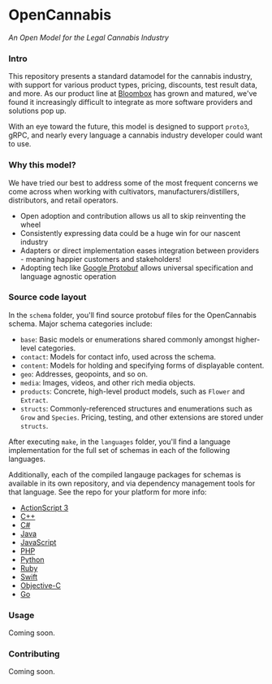
# OpenCannabis

_An Open Model for the Legal Cannabis Industry_


### Intro

This repository presents a standard datamodel for the cannabis industry, with support for various product types, pricing, discounts, test result data, and more. As our product line at [Bloombox](https://bloombox.io) has grown and matured, we've found it increasingly difficult to integrate as more software providers and solutions pop up.

With an eye toward the future, this model is designed to support `proto3`, gRPC, and nearly every language a cannabis industry developer could want to use.


### Why this model?

We have tried our best to address some of the most frequent concerns we come across when
working with cultivators, manufacturers/distillers, distributors, and retail operators.

- Open adoption and contribution allows us all to skip reinventing the wheel
- Consistently expressing data could be a huge win for our nascent industry
- Adapters or direct implementation eases integration between providers - meaning happier
  customers and stakeholders!
- Adopting tech like [Google Protobuf]() allows universal specification and language
  agnostic operation


### Source code layout

In the `schema` folder, you'll find source protobuf files for the OpenCannabis schema. Major
schema categories include:

- `base`: Basic models or enumerations shared commonly amongst higher-level categories.
- `contact`: Models for contact info, used across the schema.
- `content`: Models for holding and specifying forms of displayable content.
- `geo`: Addresses, geopoints, and so on.
- `media`: Images, videos, and other rich media objects.
- `products`: Concrete, high-level product models, such as `Flower` and `Extract`.
- `structs`: Commonly-referenced structures and enumerations such as `Grow` and `Species`. Pricing, testing, and other extensions are stored under `structs`.

After executing `make`, in the `languages` folder, you'll find a language implementation
for the full set of schemas in each of the following languages.

Additionally, each of the compiled langauge packages for schemas is available in its own repository, and via dependency management tools for that language. See the repo for your platform for more info:
- [ActionScript 3](https://github.com/OpenCannabis/schema-as3)
- [C++](https://github.com/OpenCannabis/schema-cpp)
- [C#](https://github.com/OpenCannabis/schema-csharp)
- [Java](https://github.com/OpenCannabis/schema-java)
- [JavaScript](https://github.com/OpenCannabis/schema-js)
- [PHP](https://github.com/OpenCannabis/schema-php)
- [Python](https://github.com/OpenCannabis/schema-python)
- [Ruby](https://github.com/OpenCannabis/schema-ruby)
- [Swift](https://github.com/OpenCannabis/schema-swift)
- [Objective-C](https://github.com/OpenCannabis/schema-objc)
- [Go](https://github.com/OpenCannabis/schema-go)


### Usage

Coming soon.


### Contributing

Coming soon.

